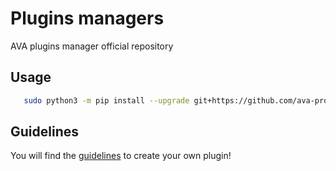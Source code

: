# Plugins managers

AVA plugins manager official repository

## Usage

```bash
   sudo python3 -m pip install --upgrade git+https://github.com/ava-project/sdk
```

## Guidelines

You will find the [guidelines](https://github.com/ava-project/ava-plugins-guidelines) to create your own plugin!
